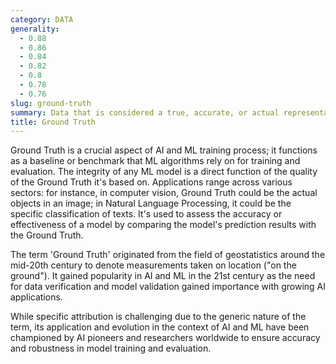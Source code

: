```yaml
---
category: DATA
generality:
  - 0.88
  - 0.86
  - 0.84
  - 0.82
  - 0.8
  - 0.78
  - 0.76
slug: ground-truth
summary: Data that is considered a true, accurate, or actual representation used for comparison with analytical model outputs.
title: Ground Truth
---
```


Ground Truth is a crucial aspect of AI and ML training process; it functions as a baseline or benchmark that ML algorithms rely on for training and evaluation. The integrity of any ML model is a direct function of the quality of the Ground Truth it's based on. Applications range across various sectors: for instance, in computer vision, Ground Truth could be the actual objects in an image; in Natural Language Processing, it could be the specific classification of texts. It's used to assess the accuracy or effectiveness of a model by comparing the model's prediction results with the Ground Truth.

The term 'Ground Truth' originated from the field of geostatistics around the mid-20th century to denote measurements taken on location ("on the ground"). It gained popularity in AI and ML in the 21st century as the need for data verification and model validation gained importance with growing AI applications.

While specific attribution is challenging due to the generic nature of the term, its application and evolution in the context of AI and ML have been championed by AI pioneers and researchers worldwide to ensure accuracy and robustness in model training and evaluation.
